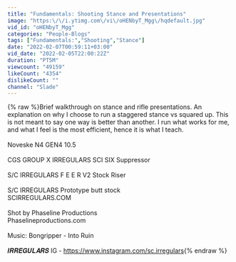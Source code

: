 ```yaml
---
title: "Fundamentals: Shooting Stance and Presentations"
image: "https:\/\/i.ytimg.com\/vi\/oHENbyT_Mgg\/hqdefault.jpg"
vid_id: "oHENbyT_Mgg"
categories: "People-Blogs"
tags: ["Fundamentals:","Shooting","Stance"]
date: "2022-02-07T00:59:11+03:00"
vid_date: "2022-02-05T22:00:22Z"
duration: "PT5M"
viewcount: "49159"
likeCount: "4354"
dislikeCount: ""
channel: "Slade"
---
```

{% raw %}Brief walkthrough on stance and rifle presentations. An explanation on why I choose to run a staggered stance vs squared up. This is not meant to say one way is better than another. I run what works for me, and what I feel is the most efficient, hence it is what I teach.<br /><br />Noveske N4 GEN4 10.5<br /><br />CGS GROUP X IRREGULARS SCI SIX Suppressor<br /><br />S/C IRREGULARS F E E R V2 Stock Riser<br /><br />S/C IRREGULARS Prototype butt stock<br />SCIRREGULARS.COM<br /><br />Shot by Phaseline Productions<br />Phaselineproductions.com<br /><br />Music: Bongripper - Into Ruin<br /><br />𝑰𝑹𝑹𝑬𝑮𝑼𝑳𝑨𝑹𝑺 IG - <a rel="nofollow" target="blank" href="https://www.instagram.com/sc.irregulars">https://www.instagram.com/sc.irregulars</a>{% endraw %}
